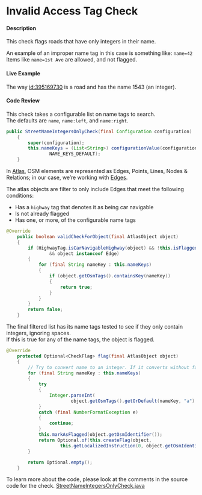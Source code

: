 # Invalid Access Tag Check

#### Description

This check flags roads that have only integers in their name. 

An example of an improper name tag in this case is something like: `name=42`  
Items like `name=1st Ave` are allowed, and not flagged.

#### Live Example

The way [id:395169730](https://www.openstreetmap.org/way/395169730) is a road and has the name 1543 (an integer).  

#### Code Review

This check takes a configurable list on name tags to search.  
The defaults are `name`, `name:left`, and `name:right`.

```java
public StreetNameIntegersOnlyCheck(final Configuration configuration)
    {
        super(configuration);
        this.nameKeys = (List<String>) configurationValue(configuration, "name_keys.filter",
                NAME_KEYS_DEFAULT);
    }
```

In [Atlas](https://github.com/osmlab/atlas), OSM elements are represented as Edges, Points, Lines, 
Nodes & Relations; in our case, we’re working with [Edges]((https://github.com/osmlab/atlas/blob/dev/src/main/java/org/openstreetmap/atlas/geography/atlas/items/Edge.java)).

The atlas objects are filter to only include Edges that meet the following conditions:

* Has a `highway` tag that denotes it as being car navigable
* Is not already flagged
* Has one, or more, of the configurable name tags


```java
@Override
    public boolean validCheckForObject(final AtlasObject object)
    {
        if (HighwayTag.isCarNavigableHighway(object) && !this.isFlagged(object.getOsmIdentifier())
                && object instanceof Edge)
        {
            for (final String nameKey : this.nameKeys)
            {
                if (object.getOsmTags().containsKey(nameKey))
                {
                    return true;
                }
            }
        }
        return false;
    }
```

The final filtered list has its name tags tested to see if they only contain integers, ignoring spaces.  
If this is true for any of the name tags, the object is flagged.

```java
@Override
    protected Optional<CheckFlag> flag(final AtlasObject object)
    {
        // Try to convert name to an integer. If it converts without failure it should be flagged.
        for (final String nameKey : this.nameKeys)
        {
            try
            {
                Integer.parseInt(
                        object.getOsmTags().getOrDefault(nameKey, "a").replaceAll(" ", ""));
            }
            catch (final NumberFormatException e)
            {
                continue;
            }
            this.markAsFlagged(object.getOsmIdentifier());
            return Optional.of(this.createFlag(object,
                    this.getLocalizedInstruction(0, object.getOsmIdentifier())));
        }

        return Optional.empty();
    }
```

To learn more about the code, please look at the comments in the source code for the check.
[StreetNameIntegersOnlyCheck.java](../../src/main/java/org/openstreetmap/atlas/checks/validation/tag/StreetNameIntegersOnlyCheck.java)